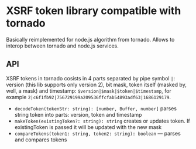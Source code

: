 # XSRF token library compatible with tornado

Basically reimplemented for node.js algorithm from tornado. Allows to interop between tornado and node.js services.


## API

XSRF tokens in tornado cosists in 4 parts separated by pipe symbol `|`: version (this lib supports only version 2), bit mask, token itself (masked by, well, a mask) and timestamp: `$version|$mask|$token|$timestamp`, for example `2|c6f1fb92|756729199a209536ffcfab54893adf63|1686129179`.

- `decodeToken(tokenStr: string): [number, Buffer, number]` parses string token into parts: version, token and timestamp
- `makeToken(existingToken?: string): string` creates or updates token. If existingToken is passed it will be updated with the new mask
- `compareTokens(token1: string, token2: string): boolean` — parses and compares tokens
